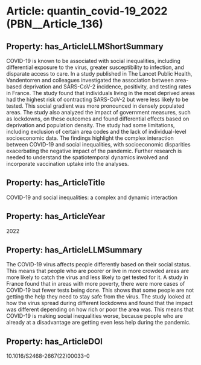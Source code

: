 # Article: __quantin_covid-19_2022__ (PBN__Article_136)

## Property: has_ArticleLLMShortSummary

COVID-19 is known to be associated with social inequalities, including differential exposure to the virus, greater susceptibility to infection, and disparate access to care. In a study published in The Lancet Public Health, Vandentorren and colleagues investigated the association between area-based deprivation and SARS-CoV-2 incidence, positivity, and testing rates in France. The study found that individuals living in the most deprived areas had the highest risk of contracting SARS-CoV-2 but were less likely to be tested. This social gradient was more pronounced in densely populated areas. The study also analyzed the impact of government measures, such as lockdowns, on these outcomes and found differential effects based on deprivation and population density. The study had some limitations, including exclusion of certain area codes and the lack of individual-level socioeconomic data. The findings highlight the complex interaction between COVID-19 and social inequalities, with socioeconomic disparities exacerbating the negative impact of the pandemic. Further research is needed to understand the spatiotemporal dynamics involved and incorporate vaccination uptake into the analyses.

## Property: has_ArticleTitle

COVID-19 and social inequalities: a complex and dynamic interaction

## Property: has_ArticleYear

2022

## Property: has_ArticleLLMSummary

The COVID-19 virus affects people differently based on their social status. This means that people who are poorer or live in more crowded areas are more likely to catch the virus and less likely to get tested for it. A study in France found that in areas with more poverty, there were more cases of COVID-19 but fewer tests being done. This shows that some people are not getting the help they need to stay safe from the virus. The study looked at how the virus spread during different lockdowns and found that the impact was different depending on how rich or poor the area was. This means that COVID-19 is making social inequalities worse, because people who are already at a disadvantage are getting even less help during the pandemic.

## Property: has_ArticleDOI

10.1016/S2468-2667(22)00033-0

